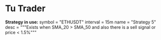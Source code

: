 # Tu Trader

**Strategy in use:**
        symbol = "ETHUSDT"
        interval = 15m
        name = "Strategy 5"
        desc = """Exists when SMA_20 > SMA_50 and also there is a sell signal  or price < 1.5%"""